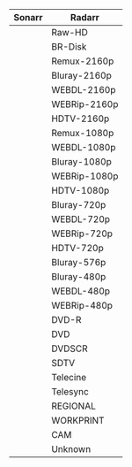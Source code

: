 
| Sonarr | Radarr       |
| ------ | ------------ |
|        | Raw-HD       |
|        | BR-Disk      |
|        | Remux-2160p  |
|        | Bluray-2160p |
|        | WEBDL-2160p  |
|        | WEBRip-2160p |
|        | HDTV-2160p   |
|        | Remux-1080p  |
|        | WEBDL-1080p  |
|        | Bluray-1080p |
|        | WEBRip-1080p |
|        | HDTV-1080p   |
|        | Bluray-720p  |
|        | WEBDL-720p   |
|        | WEBRip-720p  |
|        | HDTV-720p    |
|        | Bluray-576p  |
|        | Bluray-480p  |
|        | WEBDL-480p   |
|        | WEBRip-480p  |
|        | DVD-R        |
|        | DVD          |
|        | DVDSCR       |
|        | SDTV         |
|        | Telecine     |
|        | Telesync     |
|        | REGIONAL     |
|        | WORKPRINT    |
|        | CAM          |
|        | Unknown      |
